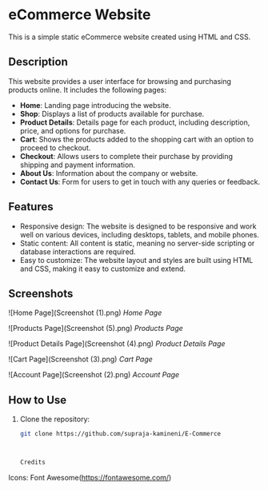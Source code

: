 # eCommerce Website

This is a simple static eCommerce website created using HTML and CSS.

## Description

This website provides a user interface for browsing and purchasing products online. It includes the following pages:

- **Home**: Landing page introducing the website.
- **Shop**: Displays a list of products available for purchase.
- **Product Details**: Details page for each product, including description, price, and options for purchase.
- **Cart**: Shows the products added to the shopping cart with an option to proceed to checkout.
- **Checkout**: Allows users to complete their purchase by providing shipping and payment information.
- **About Us**: Information about the company or website.
- **Contact Us**: Form for users to get in touch with any queries or feedback.

## Features

- Responsive design: The website is designed to be responsive and work well on various devices, including desktops, tablets, and mobile phones.
- Static content: All content is static, meaning no server-side scripting or database interactions are required.
- Easy to customize: The website layout and styles are built using HTML and CSS, making it easy to customize and extend.

## Screenshots

![Home Page](Screenshot (1).png)
*Home Page*

![Products Page](Screenshot (5).png)
*Products Page*

![Product Details Page](Screenshot (4).png)
*Product Details Page*

![Cart Page](Screenshot (3).png)
*Cart Page*

![Account Page](Screenshot (2).png)
*Account Page*

## How to Use

1. Clone the repository:

   ```bash
   git clone https://github.com/supraja-kamineni/E-Commerce



   Credits
Icons: Font Awesome(https://fontawesome.com/)
